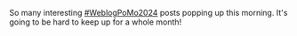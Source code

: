 So many interesting [\#<span>WeblogPoMo2024</span>](https://social.lol/tags/WeblogPoMo2024) posts popping up this morning. It's going to be hard to keep up for a whole month!